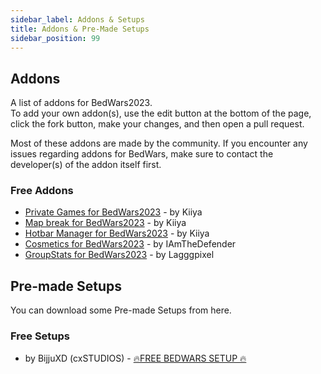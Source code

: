 ```yaml
---
sidebar_label: Addons & Setups
title: Addons & Pre-Made Setups
sidebar_position: 99
---
```


## Addons

A list of addons for BedWars2023. <br/>
To add your own addon(s), use the edit button at the bottom of the page, click the fork button, make your changes, and then open a pull request.

Most of these addons are made by the community.
If you encounter any issues regarding addons for BedWars, make sure to contact the developer(s) of the addon itself first.

### Free Addons
- [Private Games for BedWars2023](https://discord.gg/YA3q8tFU7e) - by Kiiya
- [Map break for BedWars2023](https://discord.gg/9zjjUrfuSF) - by Kiiya
- [Hotbar Manager for BedWars2023](https://discord.gg/sgHFSdtznH) - by Kiiya
- [Cosmetics for BedWars2023](https://spigotmc.org/resources/106685/) - by IAmTheDefender
- [GroupStats for BedWars2023](https://polymart.org/resource/5904/) - by Lagggpixel

## Pre-made Setups

You can download some Pre-made Setups from here.

### Free Setups
- by BijjuXD (cxSTUDIOS) - [🔥FREE BEDWARS SETUP 🔥](https://polymart.org/r/4343)
